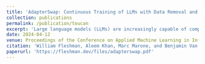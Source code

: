```yaml
---
title: 'AdapterSwap: Continuous Training of LLMs with Data Removal and Access-Control Guarantees'
collection: publications
permalink: /publication/toucan
excerpt: 'Large language models (LLMs) are increasingly capable of completing knowledge intensive tasks by recalling information from a static pretraining corpus. Here we are concerned with LLMs in the context of evolving data requirements. For instance: batches of new data that are introduced periodically; subsets of data with user-based access controls; or requirements on dynamic removal of documents with guarantees that associated knowledge cannot be recalled. We wish to satisfy these requirements while at the same time ensuring a model does not forget old information when new data becomes available. To address these issues, we introduce AdapterSwap, a training and inference scheme that organizes knowledge from a data collection into a set of dynamically composed low-rank adapters. Our experiments demonstrate AdapterSwap’s ability to support efficient continual learning, while also enabling organizations to have fine-grained control over data access and deletion.'
date: 2024-04-12
venue: Proceedings of the Conference on Applied Machine Learning in Information Security, 2024
citation: 'William Fleshman, Aleem Khan, Marc Marone, and Benjamin Van Durme, AdapterSwap: Continuous Training of LLMs with Data Removal and Access-Control Guarantees, Proceedings of the Conference on Applied Machine Learning in Information Security, 2024.'
paperurl: 'https://fleshman.dev/files/adapterswap.pdf'
---
```

